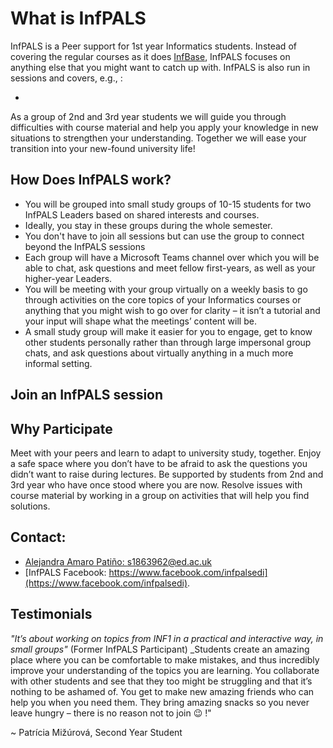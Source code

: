 # What is InfPALS


InfPALS is a Peer support for 1st year Informatics students. Instead of covering the regular courses as it does [InfBase](infbase.html), InfPALS focuses on anything else that you might want to catch up with. InfPALS is also run in sessions and covers, e.g., : 

* 


As a group of 2nd and 3rd year students we will guide you through difficulties with course material and help you apply your knowledge in new situations to strengthen your understanding. Together we will ease your transition into your new-found university life!


<!-- ## What We Do
We have worked on activities relating to some of the core concepts of first year computer science, such as finite state automata, resolution, higher order functions and more. Together with the students we have developed techniques to practice these concepts effectively for exams and future years. We have introduced peer learning into the student body as a mean to cope with university-related workload better together!
 -->


## How Does InfPALS work?

* You will be grouped into small study groups of 10-15 students for two InfPALS Leaders based on shared interests and courses. 
* Ideally, you stay in these groups during the whole semester.
* You don't have to join all sessions but can use the group to connect beyond the InfPALS sessions
* Each group will have a Microsoft Teams channel over which you will be able to chat, ask questions and meet fellow first-years, as well as your higher-year Leaders.
* You will be meeting with your group virtually on a weekly basis to go through activities on the core topics of your Informatics courses or anything that you might wish to go over for clarity – it isn’t a tutorial and your input will shape what the meetings’ content will be.
* A small study group will make it easier for you to engage, get to know other students personally rather than through large impersonal group chats, and ask questions about virtually anything in a much more informal setting.


## Join an InfPALS session

<COMING SOON>


## Why Participate

  Meet with your peers and learn to adapt to university study, together. Enjoy a safe space where you don’t have to be afraid to ask the questions you didn’t want to raise during lectures. Be supported by students from 2nd and 3rd year who have once stood where you are now. Resolve issues with course material by working in a group on activities that will help you find solutions.

<!-- SIGN UP by the end of Monday 28/09: https://forms.gle/1ZxgHinsWmvY8imq5. -->


## Contact:
* [Alejandra Amaro Patiño: s1863962@ed.ac.uk](mailto:s1863962@ed.ac.uk)
* [InfPALS Facebook: https://www.facebook.com/infpalsedi](https://www.facebook.com/infpalsedi).


## Testimonials

_"It’s about working on topics from INF1 in a practical and interactive way, in small groups"_ (Former InfPALS Participant)
_Students create an amazing place where you can be comfortable to make mistakes, and thus incredibly improve your understanding of the topics you are learning.
You collaborate with other students and see that they too might be struggling and that it’s nothing to be ashamed of.
You get to make new amazing friends who can help you when you need them.
They bring amazing snacks so you never leave hungry – there is no reason not to join 😉 !" 

~ Patrícia Mižúrová, Second Year Student

